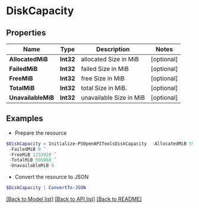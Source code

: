 # DiskCapacity
## Properties

Name | Type | Description | Notes
------------ | ------------- | ------------- | -------------
**AllocatedMiB** | **Int32** | allocated Size in MiB | [optional] 
**FailedMiB** | **Int32** | failed Size in MiB | [optional] 
**FreeMiB** | **Int32** | free Size in MiB | [optional] 
**TotalMiB** | **Int32** | total Size in MiB. | [optional] 
**UnavailableMiB** | **Int32** | unavailable Size in MiB | [optional] 

## Examples

- Prepare the resource
```powershell
$DiskCapacity = Initialize-PSOpenAPIToolsDiskCapacity  -AllocatedMiB 595968 `
 -FailedMiB 0 `
 -FreeMiB 1233920 `
 -TotalMiB 595968 `
 -UnavailableMiB 0
```

- Convert the resource to JSON
```powershell
$DiskCapacity | ConvertTo-JSON
```

[[Back to Model list]](../README.md#documentation-for-models) [[Back to API list]](../README.md#documentation-for-api-endpoints) [[Back to README]](../README.md)

